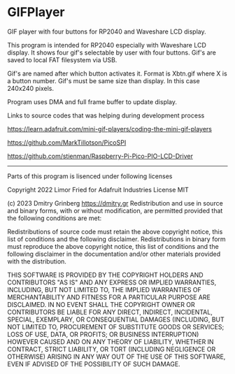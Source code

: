 # GIFPlayer
GIF player with four buttons for RP2040 and Waveshare LCD display.

This program is intended for RP2040 especially with Waveshare LCD display.
It shows four gif's selectable by user with four buttons. Gif's are saved
to local FAT filesystem via USB.

Gif's are named after which button activates it. Format is Xbtn.gif where
X is a button number. Gif's must be same size than display. In this case
240x240 pixels.

Program uses DMA and full frame buffer to update display.

Links to source codes that was helping during development process

https://learn.adafruit.com/mini-gif-players/coding-the-mini-gif-players

https://github.com/MarkTillotson/PicoSPI

https://github.com/stienman/Raspberry-Pi-Pico-PIO-LCD-Driver

---------------------------------------------------------------------------
Parts of this program is lisenced under following licenses

Copyright 2022 Limor Fried for Adafruit Industries
License MIT

(c) 2023 Dmitry Grinberg  https://dmitry.gr
Redistribution and use in source and binary forms, with or without modification,
are permitted provided that the following conditions are met:

Redistributions of source code must retain the above copyright notice, this list
of conditions and the following disclaimer.
Redistributions in binary form must reproduce the above copyright notice, this
list of conditions and the following disclaimer in the documentation and/or
other materials provided with the distribution.

THIS SOFTWARE IS PROVIDED BY THE COPYRIGHT HOLDERS AND CONTRIBUTORS "AS IS" AND ANY
EXPRESS OR IMPLIED WARRANTIES, INCLUDING, BUT NOT LIMITED TO, THE IMPLIED
WARRANTIES OF MERCHANTABILITY AND FITNESS FOR A PARTICULAR PURPOSE ARE DISCLAIMED.
IN NO EVENT SHALL THE COPYRIGHT OWNER OR CONTRIBUTORS BE LIABLE FOR ANY DIRECT,
INDIRECT, INCIDENTAL, SPECIAL, EXEMPLARY, OR CONSEQUENTIAL DAMAGES (INCLUDING, BUT
NOT LIMITED TO, PROCUREMENT OF SUBSTITUTE GOODS OR SERVICES; LOSS OF USE, DATA, OR
PROFITS; OR BUSINESS INTERRUPTION) HOWEVER CAUSED AND ON ANY THEORY OF LIABILITY,
WHETHER IN CONTRACT, STRICT LIABILITY, OR TORT (INCLUDING NEGLIGENCE OR OTHERWISE)
ARISING IN ANY WAY OUT OF THE USE OF THIS SOFTWARE, EVEN IF ADVISED OF THE
POSSIBILITY OF SUCH DAMAGE.
